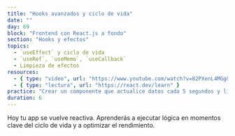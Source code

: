 ```yaml
---
title: "Hooks avanzados y ciclo de vida"
date: ""
day: 69
block: "Frontend con React.js a fondo"
section: "Hooks y efectos"
topics:
  - `useEffect` y ciclo de vida
  - `useRef`, `useMemo`, `useCallback`
  - Limpieza de efectos
resources:
  - { type: "video", url: "https://www.youtube.com/watch?v=82PXenL4MGg&t=10257s" }
  - { type: "lectura", url: "https://react.dev/learn" }
practice: "Crear un componente que actualice datos cada 5 segundos y limpie el intervalo al desmontarse."
duration: 6
---
```


Hoy tu app se vuelve reactiva. Aprenderás a ejecutar lógica en momentos clave del ciclo de vida y a optimizar el rendimiento.